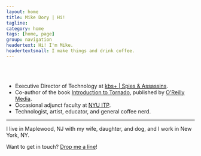```yaml
---
layout: home
title: Mike Dory | Hi!
tagline: 
category: home
tags: [home, page]
group: navigation
headertext: Hi! I'm Mike.
headertextsmall: I make things and drink coffee.
---
```


<div class="about-me row">
    <div class="about-me-pic span3">&nbsp;</div>
    <div class="about-me-splitter span1 visible-desktop">&nbsp;</div>
    <ul class="about-me-bullets span5">
        <li>Executive Director of Technology at <a href="http://kbsp.com">kbs+ | Spies &amp; Assassins</a>.</li>
        <li>Co-author of the book <a href="http://shop.oreilly.com/product/0636920021292.do">Introduction to Tornado</a>, published by <a href="http://oreilly.com">O'Reilly Media</a>.</li>
        <li>Occasional adjunct faculty at <a href="http://itp.nyu.edu">NYU ITP</a>.</li>
        <li>Technologist, artist, educator, and general coffee nerd.</li>
    </ul>
</div>

---

<div class="row">
    <div class="about-me-text span9">
        <p>I live in Maplewood, NJ with my wife, daughter, and dog, and I work in New York, NY.</p>
        <p>Want to get in touch? <a href="mailto:mike@dory.me">Drop me a line</a>!</p>
    </div>
</div>

